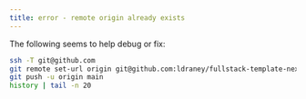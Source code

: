```yaml
---
title: error - remote origin already exists
---
```


The following seems to help debug or fix:
```bash
ssh -T git@github.com
git remote set-url origin git@github.com:ldraney/fullstack-template-next-rb-pg.git
git push -u origin main
history | tail -n 20
```